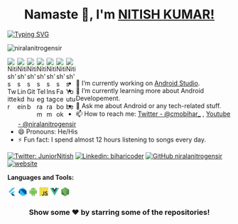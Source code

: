 <!-- ### Hi there 👋 -->

<!--
**niralanitrogensir/niralanitrogensir** is a ✨ _special_ ✨ repository because its `README.md` (this file) appears on your GitHub profile.

Here are some ideas to get you started:

- 🔭 I’m currently working on ...
- 🌱 I’m currently learning ...
- 👯 I’m looking to collaborate on ...
- 🤔 I’m looking for help with ...
- 💬 Ask me about ...
- 📫 How to reach me: ...
- 😄 Pronouns: ...
- ⚡ Fun fact: ...
-->
<!-- ###  Namaste, I'm [NITISH KUMAR!](https://sarkar.com) 👋 -->

<h1 align="center">Namaste 🙏, I'm <a href="https://sarkar.com">
  NITISH KUMAR!
</a> </h1>

[![Typing SVG](https://readme-typing-svg.herokuapp.com?font=&size=22&&center=true&width=600&lines=Build+%E2%80%A2+Break+%E2%80%A2+Design+%E2%80%A2+Solve+%E2%80%A2+Train+%E2%80%A2+Serve)](https://git.io/typing-svg)


<p align="left"> <img src="https://komarev.com/ghpvc/?username=niralanitrogensir&label=PROFILE+VIEWS&color=blue&style=plastic" alt="niralanitrogensir" /> </p>

<a href="https://twitter.com/cmobihar_">
  <img align="left" alt="Nitish's Twitter" width="22px" src="https://cdn.jsdelivr.net/npm/simple-icons@v3/icons/twitter.svg" />
</a>
<a href="https://linkedin.com/in/biharicoder">
  <img align="left" alt="Nitish's Linkdein" width="22px" src="https://cdn.jsdelivr.net/npm/simple-icons@v3/icons/linkedin.svg" />
</a>
<a href="https://github.com/niralanitrogensir">
  <img align="left" alt="Nitish's Github" width="22px" src="https://cdn.jsdelivr.net/npm/simple-icons@v3/icons/github.svg" />
</a>
<a href="https://t.me/Official_Sarkar">
  <img align="left" alt="Nitish's Telegram" width="22px" src="https://cdn.jsdelivr.net/npm/simple-icons@v3/icons/telegram.svg" />
</a>
<a href="https://instagram.com/niralanitrogensir/">
  <img align="left" alt="Nitish's Instagram" width="22px" src="https://cdn.jsdelivr.net/npm/simple-icons@v3/icons/instagram.svg" />
</a>
<a href="https://www.facebook.com/niralanitrogensir/">
  <img align="left" alt="Nitish's Facebook" width="22px" src="https://cdn.jsdelivr.net/npm/simple-icons@v3/icons/facebook.svg" />
</a>
<a href="https://www.youtube.com/niralanitrogensir/">
  <img align="left" alt="Nitish's Youtube" width="22px" src="https://cdn.jsdelivr.net/npm/simple-icons@v3/icons/youtube.svg" />
</a>

<br/>
<br/>

- 🔭 I’m currently working on [Android Studio](https://niralanitrogensir.live/).
- 🌱 I’m currently learning more about Android Developement.
  <!-- - 👯 I’m looking to collaborate on [Youtube](https://youtube.com/mtechviral). -->
  <!-- - 🤔 I’m looking for help with VelocityX documentation. -->
- 💬 Ask me about Android or any tech-related stuff.
- 📫 How to reach me: [Twitter - @cmobihar\_](https://twitter.com/cmobihar_) , [Youtube - @niralanitrogensir](https://youtube.com/niralanitrogensir)
- 😄 Pronouns: He/His
- ⚡ Fun fact: I spend almost 12 hours listening to songs every day.

[![Twitter: JuniorNitish](https://img.shields.io/twitter/follow/JuniorNitish?style=social)](https://twitter.com/JuniorNitish)
[![Linkedin: biharicoder](https://img.shields.io/badge/-biharicoder-blue?style=flat-square&logo=Linkedin&logoColor=white&link=https://www.linkedin.com/in/biharicoder/)](https://www.linkedin.com/in/biharicoder/)
[![GitHub niralanitrogensir](https://img.shields.io/github/followers/niralanitrogensir?label=follow&style=social)](https://github.com/niralanitrogensir)
[![website](https://img.shields.io/badge/PortfolioWebsite-sarkar.live-2648ff?style=flat-square&logo=google-chrome)](https://sarkar.live/)

**Languages and Tools:**

<code><img height="20" src="https://raw.githubusercontent.com/github/explore/80688e429a7d4ef2fca1e82350fe8e3517d3494d/topics/flutter/flutter.png"></code>
<code><img height="20" src="https://raw.githubusercontent.com/github/explore/80688e429a7d4ef2fca1e82350fe8e3517d3494d/topics/dart/dart.png"></code>
<code><img height="20" src="https://raw.githubusercontent.com/github/explore/80688e429a7d4ef2fca1e82350fe8e3517d3494d/topics/android/android.png"></code>
<code><img height="20" src="https://raw.githubusercontent.com/github/explore/80688e429a7d4ef2fca1e82350fe8e3517d3494d/topics/javascript/javascript.png"></code>
<code><img height="20" src="https://raw.githubusercontent.com/github/explore/80688e429a7d4ef2fca1e82350fe8e3517d3494d/topics/vue/vue.png"></code>
<code><img height="20" src="https://raw.githubusercontent.com/github/explore/80688e429a7d4ef2fca1e82350fe8e3517d3494d/topics/nodejs/nodejs.png"></code>
<!-- 
<a href="https://github.com/niralanitrogensir">
  <img align="center" src="https://github-readme-stats.vercel.app/api/top-langs/?username=niralanitrogensir&theme=light&hide_langs_below=1" />
</a>
<a href="https://github.com/niralanitrogensir">
 <img align="center" src="https://github-readme-stats.vercel.app/api?username=niralanitrogensir&show_icons=true&theme=light&line_height=27" alt="Pawan's github stats"/>
</a>
<a href="https://github.com/niralanitrogensir/FlutterExampleApps">
  <img align="center" src="https://github-readme-stats.vercel.app/api/pin/?username=niralanitrogensir&repo=FlutterExampleApps&theme=light" />

</a>
<a href="https://github.com/niralanitrogensir/VelocityX">
 <img align="center" src="https://github-readme-stats.vercel.app/api/pin/?username=niralanitrogensir&repo=VelocityX&theme=light" />
</a>
 -->
<div align="center">

### Show some ❤️ by starring some of the repositories!

</div>

